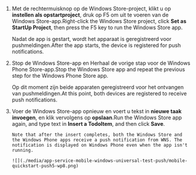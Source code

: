 
1. <span data-ttu-id="26cff-101">Met de rechtermuisknop op de Windows Store-project, klikt u op **instellen als opstartproject**, druk op F5 om uit te voeren van de Windows Store-app.</span><span class="sxs-lookup"><span data-stu-id="26cff-101">Right-click the Windows Store project, click **Set as StartUp Project**, then press the F5 key to run the Windows Store app.</span></span>
   
    <span data-ttu-id="26cff-102">Nadat de app is gestart, wordt het apparaat is geregistreerd voor pushmeldingen.</span><span class="sxs-lookup"><span data-stu-id="26cff-102">After the app starts, the device is registered for push notifications.</span></span>
2. <span data-ttu-id="26cff-103">Stop de Windows Store-app en Herhaal de vorige stap voor de Windows Phone Store-app.</span><span class="sxs-lookup"><span data-stu-id="26cff-103">Stop the Windows Store app and repeat the previous step for the Windows Phone Store app.</span></span>
   
    <span data-ttu-id="26cff-104">Op dit moment zijn beide apparaten geregistreerd voor het ontvangen van pushmeldingen.</span><span class="sxs-lookup"><span data-stu-id="26cff-104">At this point, both devices are registered to receive push notifications.</span></span>
3. <span data-ttu-id="26cff-105">Voer de Windows Store-app opnieuw en voert u tekst in **nieuwe taak invoegen**, en klik vervolgens op **opslaan**.</span><span class="sxs-lookup"><span data-stu-id="26cff-105">Run the Windows Store app again, and type text in **Insert a TodoItem**, and then click **Save**.</span></span>
   
       Note that after the insert completes, both the Windows Store and the Windows Phone apps receive a push notification from WNS. The notification is displayed on Windows Phone even when the app isn't running.
   
       ![](./media/app-service-mobile-windows-universal-test-push/mobile-quickstart-push5-wp8.png)

